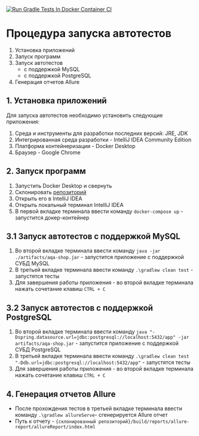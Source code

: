 [![Run Gradle Tests In Docker Container CI](https://github.com/yalosyash/qa-diploma/actions/workflows/gradle.yml/badge.svg)](https://github.com/yalosyash/qa-diploma/actions/workflows/gradle.yml)

# Процедура запуска автотестов

1. Установка приложений
2. Запуск программ
3. Запуск автотестов
    - с поддержкой MySQL
    - с поддержкой PostgreSQL
4. Генерация отчетов Allure

## 1. Установка приложений

Для запуска автотестов необходимо установить следующие приложения:

1. Среда и инструменты для разработки последних версий: JRE, JDK
2. Интегрированная среда разработки - IntelliJ IDEA Community Edition
3. Платформа контейнеризации - Docker Desktop
4. Браузер - Google Chrome

## 2. Запуск программ

1. Запустить Docker Desktop и свернуть
2. Склонировать [репозиторий](https://github.com/yalosyash/qa-diploma)
2. Открыть его в IntelliJ IDEA
3. Открыть локальный терминал IntelliJ IDEA
2. В первой вкладке терминала ввести команду `docker-compose up` - запустится докер-контейнер

## 3.1 Запуск автотестов с поддержкой MySQL

1. Во второй вкладке терминала ввести команду `java -jar ./artifacts/aqa-shop.jar` - запустится приложение с поддержкой
   СУБД MySQL
1. В третьей вкладке терминала ввести команду `.\gradlew clean test` - запустятся тесты
2. Для завершения работы приложения - во второй вкладке терминала нажать сочетание клавиш `CTRL + C`

## 3.2 Запуск автотестов с поддержкой PostgreSQL

1. Во второй вкладке терминала ввести
   команду `java "-Dspring.datasource.url=jdbc:postgresql://localhost:5432/app" -jar artifacts/aqa-shop.jar` -
   запустится приложение с поддержкой
   СУБД PostgreSQL
1. В третьей вкладке терминала ввести команду `.\gradlew clean test "-Ddb.url=jdbc:postgresql://localhost:5432/app"` - запустятся тесты
2. Для завершения работы приложения - во второй вкладке терминала нажать сочетание клавиш `CTRL + C`

## 4. Генерация отчетов Allure

- После прохождения тестов в третьей вкладке терминала ввести команду `.\gradlew allureServe`- сгенерируется Allure
  отчет
- Путь к отчету - `{склонированный репозиторий}/build/reports/allure-report/allureReport/index.html`